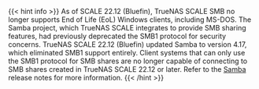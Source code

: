 ---
---
{{< hint info >}}
As of SCALE 22.12 (Bluefin), TrueNAS SCALE SMB no longer supports End of Life (EoL) Windows clients, including MS-DOS.
The Samba project, which TrueNAS SCALE integrates to provide SMB sharing features, had previously deprecated the SMB1 protocol for security concerns. TrueNAS SCALE 22.12 (Bluefin) updated Samba to version 4.17, which eliminated SMB1 support entirely. Client systems that can only use the SMB1 protocol for SMB shares are no longer capable of connecting to SMB shares created in TrueNAS SCALE 22.12 or later. Refer to the [Samba](https://www.samba.org/samba/latest_news.html) release notes for more information.
{{< /hint >}}
